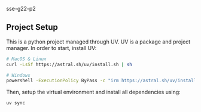 sse-g22-p2

## Project Setup
This is a python project managed through UV. UV is a package and project manager. In order to start, install UV:
```bash
# MacOS & Linux
curl -LsSf https://astral.sh/uv/install.sh | sh

# Windows
powershell -ExecutionPolicy ByPass -c "irm https://astral.sh/uv/install.ps1 | iex"
```

Then, setup the virtual environment and install all dependencies using:
```bash
uv sync
```